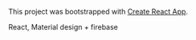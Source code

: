 This project was bootstrapped with [Create React App](https://github.com/facebookincubator/create-react-app).

React, Material design + firebase 

